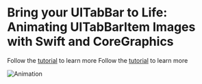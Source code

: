# Bring your UITabBar to Life: Animating UITabBarItem Images with Swift and CoreGraphics

Follow the [tutorial](https://medium.com/@werry_paxman/bring-your-uitabbar-to-life-animating-uitabbaritem-images-with-swift-and-coregraphics) to learn more		 Follow the [tutorial](https://medium.com/@werry_paxman/bring-your-uitabbar-to-life-animating-uitabbaritem-images-with-swift-and-coregraphics) to learn more

![Animation](https://thumbs.gfycat.com/VengefulAmpleAnhinga-size_restricted.gif)

